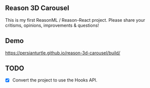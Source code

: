 ## Reason 3D Carousel

This is my first ReasonML / Reason-React project. Please share your critisms, opinions, improvements & questions!

## Demo

https://persianturtle.github.io/reason-3d-carousel/build/

## TODO

- [x] Convert the project to use the Hooks API.
